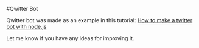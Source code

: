 #Qwitter Bot

Qwitter bot was made as an example in this tutorial:
[How to make a twitter bot with node.js](https://beautifuldingbats.com/how-to-make-a-twitter-bot)

Let me know if you have any ideas for improving it.

